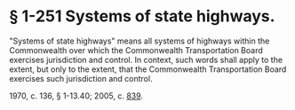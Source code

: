 # § 1-251 Systems of state highways.

<p>"Systems of state highways" means all systems of highways within the Commonwealth over which the Commonwealth Transportation Board exercises jurisdiction and control. In context, such words shall apply to the extent, but only to the extent, that the Commonwealth Transportation Board exercises such jurisdiction and control.</p><p>1970, c. 136, § 1-13.40; 2005, c. <a href='http://lis.virginia.gov/cgi-bin/legp604.exe?051+ful+CHAP0839'>839</a>.</p>